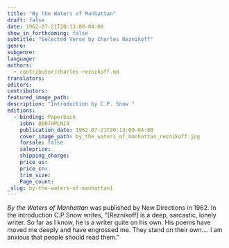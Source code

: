 ```yaml
---
title: "By the Waters of Manhattan"
draft: false
date: 1962-07-21T20:13:00-04:00
show_in_forthcoming: false
subtitle: "Selected Verse by Charles Reznikoff"
genre:
subgenre:
language:
authors:
  - contributor/charles-reznikoff.md
translators:
editors:
contributors:
featured_image_path:
description: "Introduction by C.P. Snow "
editions:
  - binding: Paperback
    isbn: B007HPLNI4
    publication_date: 1962-07-21T20:13:00-04:00
    cover_image_path: by_the_waters_of_manhattan_reznikoff.jpg
    forsale: false
    saleprice:
    shipping_charge:
    price_us:
    price_cn:
    trim_size:
    Page_count:
_slug: by-the-waters-of-manhattan1
---
```


_By the Waters of Manhattan_ was published by New Directions in 1962. In the introduction C.P Snow writes, "[Reznikoff] is a deep, sarcastic, lonely writer. So far as I know, he is a writer quite on his own. His poems have moved me deeply and have engrossed me. They stand on their own.... I am anxious that people should read them."

